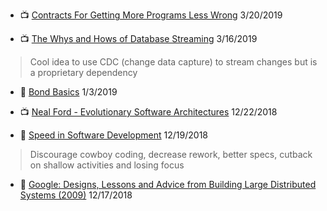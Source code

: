 - 📺 [Contracts For Getting More Programs Less Wrong](https://www.youtube.com/watch?v=lNITrPhl2_A) 3/20/2019

- 📺 [The Whys and Hows of Database Streaming](https://www.youtube.com/watch?v=0K0fYHsFBZg) 3/16/2019
> Cool idea to use CDC (change data capture) to stream changes but is a proprietary dependency

- 📃 [Bond Basics](https://www.investopedia.com/university/bonds) 1/3/2019

- 📺 [Neal Ford - Evolutionary Software Architectures](https://www.youtube.com/watch?v=CglSFhwbI3s) 12/22/2018

- 📃 [Speed in Software Development](https://www.targetprocess.com/articles/speed-in-software-development) 12/19/2018
> Discourage cowboy coding, decrease rework, better specs, cutback on shallow activities and losing focus

- 📃 [Google: Designs, Lessons and Advice from Building Large Distributed Systems (2009)](https://www.cs.cornell.edu/projects/ladis2009/talks/dean-keynote-ladis2009.pdf) 12/17/2018
